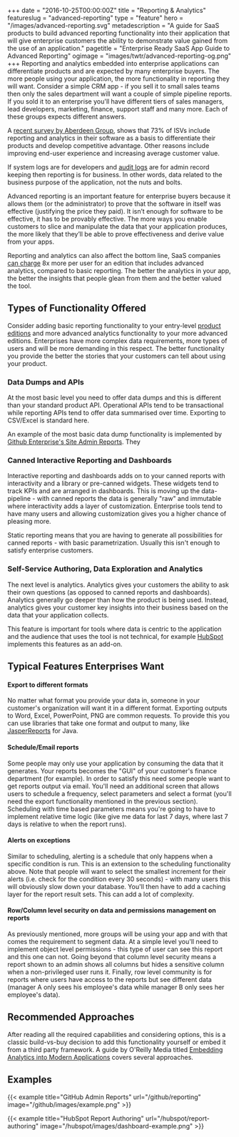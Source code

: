 +++
date = "2016-10-25T00:00:00Z"
title = "Reporting & Analytics"
featureslug = "advanced-reporting"
type = "feature"
hero = "/images/advanced-reporting.svg"
metadescription = "A guide for SaaS products to build advanced reporting functionality into their application that will give enterprise customers the ability to demonstrate value gained from the use of an application."
pagetitle = "Enterprise Ready SaaS App Guide to Advanced Reporting"
ogimage = "images/twtr/advanced-reporting-og.png"
+++
Reporting and analytics embedded into enterprise applications can differentiate products and are expected by many enterprise buyers. The more people using your application, the more functionality in reporting they will want. Consider a simple CRM app - if you sell it to small sales teams then only the sales department will want a couple of simple pipeline reports. If you sold it to an enterprise you'll have different tiers of sales managers, lead developers, marketing, finance, support staff and many more. Each of these groups expects different answers.

A [recent survey by Aberdeen Group](http://aberdeen.com/research/8815/rr-embedded-business-intelligence/content.aspx), shows that 73% of ISVs include reporting and analytics in their software as a basis to differentiate their products and develop competitive advantage. Other reasons include improving end-user experience and increasing average customer value.

If system logs are for developers and [audit logs](../audit-log/) are for admin record keeping then reporting is for business. In other words, data related to the business purpose of the application, not the nuts and bolts.  

Advanced reporting is an important feature for enterprise buyers because it allows them (or the administrator) to prove that the software in itself was effective (justifying the price they paid).  It isn’t enough for software to be effective, it has to be provably effective. The more ways you enable customers to slice and manipulate the data that your application produces, the more likely that they’ll be able to prove effectiveness and derive value from your apps.

Reporting and analytics can also affect the bottom line, SaaS companies [ can charge](https://www.oreilly.com/ideas/ditch-the-data-dump) 8x more per user for an edition that includes advanced analytics, compared to basic reporting. The better the analytics in your app, the better the insights that people glean from them and the better valued the tool. 

## Types of Functionality Offered
Consider adding basic reporting functionality to your entry-level [product editions](../product-assortment/) and more advanced analytics functionality to your more advanced editions. Enterprises have more complex data requirements, more types of users and will be more demanding in this respect. The better functionality you provide the better the stories that your customers can tell about using your product.

### Data Dumps and APIs
At the most basic level you need to offer data dumps and this is different than your standard product API. Operational APIs tend to be transactional while reporting APIs tend to offer data summarised over time. Exporting to CSV/Excel is standard here. 

An example of the most basic data dump functionality is implemented by [Github Enterprise's Site Admin Reports](/github/reporting). They 

### Canned Interactive Reporting and Dashboards
Interactive reporting and dashboards adds on to your canned reports with interactivity and a library or pre-canned widgets. These widgets tend to track KPIs and are arranged in dashboards. This is moving up the data-pipeline - with canned reports the data is generally "raw" and immutable where interactivity adds a layer of customization. Enterprise tools tend to have many users and allowing customization gives you a higher chance of pleasing more.  

Static reporting means that you are having to generate all possibilities for canned reports - with basic parametrization. Usually this isn't enough to satisfy enterprise customers.  

### Self-Service Authoring, Data Exploration and Analytics 
The next level is analytics. Analytics gives your customers the ability to ask their own questions (as opposed to canned reports and dashboards). Analytics generally go deeper than how the product is being used. Instead, analytics gives your customer key insights into their business based on the data that your application collects.

This feature is important for tools where data is centric to the application and the audience that uses the tool is not technical, for example [HubSpot](/hubspot/report-authoring) implements this features as an add-on.

## Typical Features Enterprises Want
#### Export to different formats 
No matter what format you provide your data in, someone in your customer's organization will want it in a different format. Exporting outputs to Word, Excel, PowerPoint, PNG are common requests. To provide this you can use libraries that take one format and output to many, like [JasperReports](http://comminity.jaspersoft.com) for Java.

#### Schedule/Email reports 
Some people may only use your application by consuming the data that it generates. Your reports becomes the "GUI" of your customer's finance department (for example). In order to satisfy this need some people want to get reports output via email. You'll need an additional screen that allows users to schedule a frequency, select parameters and select a format (you'll need the export functionality mentioned in the previous section). Scheduling with time based parameters means you're going to have to implement relative time logic (like give me data for last 7 days, where last 7 days is relative to when the report runs). 

#### Alerts on exceptions
Similar to scheduling, alerting is a schedule that only happens when a specific condition is run. This is an extension to the scheduling functionality above. Note that people will want to select the smallest increment for their alerts (i.e. check for the condition every 30 seconds) - with many users this will obviously slow down your database. You'll then have to add a caching layer for the report result sets. This can add a lot of complexity.  

#### Row/Column level security on data and permissions management on reports
As previously mentioned, more groups will be using your app and with that comes the requirement to segment data. At a simple level you'll need to implement object level permissions - this type of user can see this report and this one can not. Going beyond that column level security means a report shown to an admin shows all columns but hides a sensitive column when a non-privileged user runs it. Finally, row level community is for reports where users have access to the reports but see different data (manager A only sees his employee's data while manager B only sees her employee's data). 

## Recommended Approaches
After reading all the required capabilities and considering options, this is a classic build-vs-buy decision to add this functionality yourself or embed it from a third party framework. A guide by O'Reilly Media titled [Embedding Analytics into Modern Applications](http://www.oreilly.com/data/free/embedding-analytics-in-modern-applications.csp) covers several approaches.

## Examples
{{< example title="GitHub Admin Reports" url="/github/reporting" image="/github/images/example.png" >}}

{{< example title="HubSpot Report Authoring" url="/hubspot/report-authoring" image="/hubspot/images/dashboard-example.png" >}}
